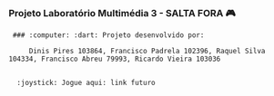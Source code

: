  ### Projeto Laboratório Multimédia 3 - SALTA FORA :video_game:

     ### :computer: :dart: Projeto desenvolvido por: 

         Dinis Pires 103864, Francisco Padrela 102396, Raquel Silva 104334, Francisco Abreu 79993, Ricardo Vieira 103036


      :joystick: Jogue aqui: link futuro
